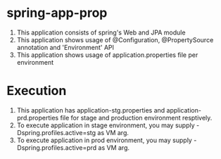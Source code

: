 # spring-app-prop

1.  This application consists of spring's Web and JPA module
2.  This application shows usage of @Configuration, @PropertySource annotation and 'Environment' API
3.  This application shows usage of application.properties file per environment

# Execution

1. This application has application-stg.properties and application-prd.properties file for stage and production environment resptively.
2. To execute application in stage environment, you may supply -Dspring.profiles.active=stg as VM arg.
3. To execute application in prod environment, you may supply -Dspring.profiles.active=prd as VM arg.
